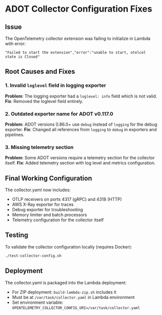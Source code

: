# ADOT Collector Configuration Fixes

## Issue
The OpenTelemetry collector extension was failing to initialize in Lambda with error:
```
"Failed to start the extension","error":"unable to start, otelcol state is Closed"
```

## Root Causes and Fixes

### 1. Invalid `loglevel` field in logging exporter
**Problem**: The logging exporter had a `loglevel: info` field which is not valid.
**Fix**: Removed the loglevel field entirely.

### 2. Outdated exporter name for ADOT v0.117.0
**Problem**: ADOT versions 0.86.0+ use `debug` instead of `logging` for the debug exporter.
**Fix**: Changed all references from `logging` to `debug` in exporters and pipelines.

### 3. Missing telemetry section
**Problem**: Some ADOT versions require a telemetry section for the collector itself.
**Fix**: Added telemetry section with log level and metrics configuration.

## Final Working Configuration

The collector.yaml now includes:
- OTLP receivers on ports 4317 (gRPC) and 4318 (HTTP)
- AWS X-Ray exporter for traces
- Debug exporter for troubleshooting
- Memory limiter and batch processors
- Telemetry configuration for the collector itself

## Testing

To validate the collector configuration locally (requires Docker):
```bash
./test-collector-config.sh
```

## Deployment

The collector.yaml is packaged into the Lambda deployment:
- For ZIP deployment: `build-lambda-zip.sh` includes it
- Must be at `/var/task/collector.yaml` in Lambda environment
- Set environment variable: `OPENTELEMETRY_COLLECTOR_CONFIG_URI=/var/task/collector.yaml`